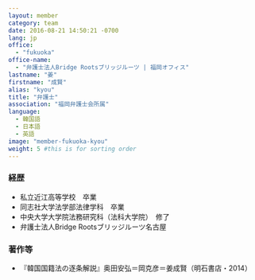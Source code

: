 ```yaml
---
layout: member
category: team
date: 2016-08-21 14:50:21 -0700
lang: jp
office:
  - "fukuoka"
office-name:
  - "弁護士法人Bridge Rootsブリッジルーツ | 福岡オフィス"
lastname: "姜"
firstname: "成賢"
alias: "kyou"
title: "弁護士"
association: "福岡弁護士会所属"
language:
  - 韓国語
  - 日本語
  - 英語
image: "member-fukuoka-kyou"
weight: 5 #this is for sorting order
---
```



### 経歴
- 私立近江高等学校　卒業
- 同志社大学法学部法律学科　卒業
- 中央大学大学院法務研究科（法科大学院）　修了
- 弁護士法人Bridge Rootsブリッジルーツ名古屋


### 著作等
- 『韓国国籍法の逐条解説』奥田安弘＝岡克彦＝姜成賢（明石書店・2014）
